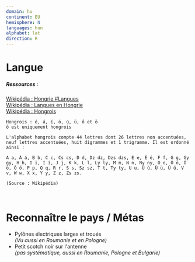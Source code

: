 ```yaml
---
domain: hu
continent: EU
hemisphere: N
languages: hun
alphabet: lat
direction: R
---
```


# Langue

##### Ressources :

[Wikipédia : Hongrie #Langues](https://fr.wikipedia.org/wiki/Hongrie#Langues)  
[Wikipédia : Langues en Hongrie](https://fr.wikipedia.org/wiki/Langues_en_Hongrie)  
[Wikipédia : Hongrois](https://fr.wikipedia.org/wiki/Hongrois)  

```
Hongrois : é, á, í, ó, ú, ü, ő et ö
ő est uniquement hongrois
```

``` 
L'alphabet hongrois compte 44 lettres dont 26 lettres non accentuées, neuf lettres accentuées, huit digrammes et 1 trigramme. Il est ordonné ainsi :

A a, Á á, B b, C c, Cs cs, D d, Dz dz, Dzs dzs, E e, É é, F f, G g, Gy gy, H h, I i, Í í, J j, K k, L l, Ly ly, M m, N n, Ny ny, O o, Ó ó, Ö ö, Ő ő, P p, Q q, R r, S s, Sz sz, T t, Ty ty, U u, Ú ú, Ü ü, Ű ű, V v, W w, X x, Y y, Z z, Zs zs.

(Source : Wikipédia)
```

<br/>

# Reconnaître le pays / Métas

- Pylônes électriques larges et troués  
  *(Vu aussi en Roumanie et en Pologne)*
- Petit scotch noir sur l'antenne  
  *(pas systématique, aussi en Roumanie, Pologne et Bulgarie)*
